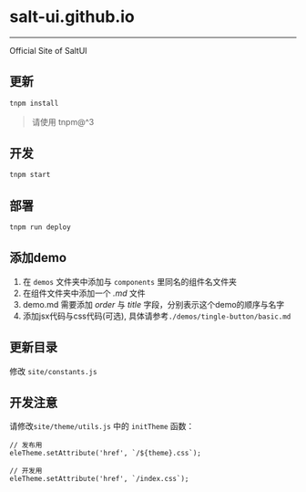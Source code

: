 # salt-ui.github.io
---
Official Site of SaltUI

## 更新

```sh
tnpm install
```

> 请使用 tnpm@^3

## 开发

```sh
tnpm start
```

## 部署

```sh
tnpm run deploy
```

## 添加demo

1. 在 `demos` 文件夹中添加与 `components` 里同名的组件名文件夹
2. 在组件文件夹中添加一个 *.md* 文件
3. demo.md 需要添加 *order* 与 *title* 字段，分别表示这个demo的顺序与名字
4. 添加jsx代码与css代码(可选), 具体请参考`./demos/tingle-button/basic.md`

## 更新目录

修改 `site/constants.js`


## 开发注意

请修改`site/theme/utils.js` 中的 `initTheme` 函数：
```
// 发布用
eleTheme.setAttribute('href', `/${theme}.css`);

// 开发用
eleTheme.setAttribute('href', `/index.css`);
```